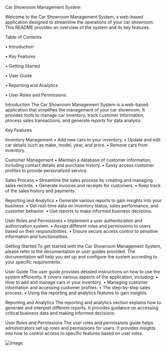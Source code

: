 Car Showroom Management System

Welcome to the Car Showroom Management System, a web-based application designed to streamline the operations of your car showroom. This README provides an overview of the system and its key features.

Table of Contents

•	Introduction

•	Key Features

•	Getting Started

•	User Guide

•	Reporting and Analytics

•	User Roles and Permissions

Introduction
The Car Showroom Management System is a web-based application that simplifies the management of your car showroom. It provides tools to manage car inventory, track customer information, process sales transactions, and generate reports for data analysis.

Key Features

Inventory Management
•	Add new cars to your inventory.
•	Update and edit car details such as make, model, year, and price.
•	Remove cars from inventory.

Customer Management
•	Maintain a database of customer information, including contact details and purchase history.
•	Easily access customer profiles to provide personalized service.

Sales Process
•	Streamline the sales process by creating and managing sales records.
•	Generate invoices and receipts for customers.
•	Keep track of the sales history and payments.

Reporting and Analytics
•	Generate various reports to gain insights into your business.
•	Get real-time data on inventory status, sales performance, and customer behavior.
•	Use reports to make informed business decisions.

User Roles and Permissions
•	Implement a user authentication and authorization system.
•	Assign different roles and permissions to users based on their responsibilities.
•	Ensure secure access control to sensitive information and functionalities.

Getting Started
To get started with the Car Showroom Management System, please refer to the documentation or user guides provided. The documentation will help you set up and configure the system according to your specific requirements.

User Guide
The user guide provides detailed instructions on how to use the system efficiently. It covers various aspects of the application, including:
•	How to add and manage cars in your inventory.
•	Managing customer information and accessing customer profiles.
•	The step-by-step sales process.
•	Using the reporting and analytics features to gain insights.

Reporting and Analytics
The reporting and analytics section explains how to generate and interpret different reports. It provides guidance on accessing critical business data and making informed decisions.

User Roles and Permissions
The user roles and permissions guide helps administrators set up roles and permissions for users. It provides insights into how to control access to specific features based on user roles.




![image](https://github.com/Bhavesh-Kapur/Car-Showroom-Management-System/assets/143421234/4d8a79e5-b491-4a5f-bf44-4cb68ff6f5aa)

